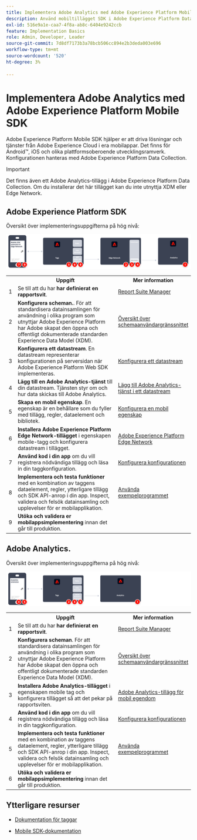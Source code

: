 ```yaml
---
title: Implementera Adobe Analytics med Adobe Experience Platform Mobile SDK
description: Använd mobiltillägget SDK i Adobe Experience Platform Data Collection för att skicka data till Adobe Analytics.
exl-id: 516e9a1e-caa7-4f8a-ab8c-6404e9242ccb
feature: Implementation Basics
role: Admin, Developer, Leader
source-git-commit: 7d8df7173b3a78bcb506cc894e2b3deda003e696
workflow-type: tm+mt
source-wordcount: '520'
ht-degree: 3%

---
```


# Implementera Adobe Analytics med Adobe Experience Platform Mobile SDK

Adobe Experience Platform Mobile SDK hjälper er att driva lösningar och tjänster från Adobe Experience Cloud i era mobilappar. Det finns för Android™, iOS och olika plattformsoberoende utvecklingsramverk. Konfigurationen hanteras med Adobe Experience Platform Data Collection.

>[!IMPORTANT]
>
>Det finns även ett Adobe Analytics-tillägg i Adobe Experience Platform Data Collection. Om du installerar det här tillägget kan du inte utnyttja XDM eller Edge Network.

## Adobe Experience Platform SDK

Översikt över implementeringsuppgifterna på hög nivå:

![Adobe Analytics med hjälp av arbetsflödet för Analytics-tillägget](../../assets/mobilesdk-annotated.png)

<table style="width:100%">

<tr>
<th style="width:5%"></th><th style="width:60%"><b>Uppgift</b></th><th style="width:35%"><b>Mer information</b></th>
</tr>

<tr>
<td>1</td>
<td>Se till att du har <b>har definierat en rapportsvit</b>.</td>
<td><a href="../../../admin/admin/c-manage-report-suites/report-suites-admin.md">Report Suite Manager</a></td>
</tr>

<tr>
<td>2</td>
<td><b>Konfigurera scheman.</b>. För att standardisera datainsamlingen för användning i olika program som utnyttjar Adobe Experience Platform har Adobe skapat den öppna och offentligt dokumenterade standarden Experience Data Model (XDM).</td>
<td><a href="https://experienceleague.adobe.com/docs/experience-platform/xdm/ui/overview.html?lang=en">Översikt över schemaanvändargränssnittet</a></td>
</tr>

<tr>
<td>3</td>
<td><b>Konfigurera ett datastream</b>. En datastream representerar konfigurationen på serversidan när Adobe Experience Platform Web SDK implementeras.</td>
<td><a href="https://experienceleague.adobe.com/docs/experience-platform/edge/datastreams/configure.html?lang=en">Konfigurera ett datastream<a></td> 
</tr>

<td>4</td>
<td><b>Lägg till en Adobe Analytics-tjänst</b> till din datastream. Tjänsten styr om och hur data skickas till Adobe Analytics.</td>
<td><a href="https://experienceleague.adobe.com/docs/experience-platform/edge/datastreams/configure.html?lang=en#analytics">Lägg till Adobe Analytics-tjänst i ett datastream</a></td>
</tr>

<tr>
<td>5</td>
<td><b>Skapa en mobil egenskap</b>. En egenskap är en behållare som du fyller med tillägg, regler, dataelement och bibliotek.</td>
<td><a href="https://developer.adobe.com/client-sdks/documentation/getting-started/create-a-mobile-property/">Konfigurera en mobil egenskap</a></tr>

<tr>
<td>6</td>
<td><b>Installera Adobe Experience Platform Edge Network-tillägget</b> i egenskapen mobile-tagg och konfigurera datastream i tillägget.</td>
<td><a href="https://developer.adobe.com/client-sdks/documentation/edge-network/">Adobe Experience Platform Edge Network</a>
</tr>

<tr>
<td>7</td>
<td><b>Använd kod i din app</b> om du vill registrera nödvändiga tillägg och läsa in din taggkonfiguration.</td>
<td><a href="https://developer.adobe.com/client-sdks/documentation/user-guides/getting-started-with-platform/overview/#set-up-the-configuration">Konfigurera konfigurationen</a></td>
</tr>

<tr>
<td>8</td>
<td><b>Implementera och testa funktioner</b> med en kombination av taggens dataelement, regler, ytterligare tillägg och SDK API-anrop i din app. Inspect, validera och felsök datainsamling och upplevelser för er mobilapplikation.</td>
<td><a href="https://developer.adobe.com/client-sdks/documentation/user-guides/getting-started-with-platform/overview/#use-the-sample-application">Använda exempelprogrammet</a>
</tr>

<tr>
<td>9</td>
<td><b>Utöka och validera er mobilappsimplementering</b> innan det går till produktion.</td>
<td></td> 
</tr>

</table>


## Adobe Analytics.

Översikt över implementeringsuppgifterna på hög nivå:

![Adobe Analytics med hjälp av arbetsflödet för Analytics-tillägget](../../assets/mobilesdk-analytics-annotated.png)

<table style="width:100%">

<tr>
<th style="width:5%"></th><th style="width:60%"><b>Uppgift</b></th><th style="width:35%"><b>Mer information</b></th>
</tr>

<tr>
<td>1</td>
<td>Se till att du har <b>har definierat en rapportsvit</b>.</td>
<td><a href="../../../admin/admin/c-manage-report-suites/report-suites-admin.md">Report Suite Manager</a></td>
</tr>

<tr>
<td>2</td>
<td><b>Konfigurera scheman</b>. För att standardisera datainsamlingen för användning i olika program som utnyttjar Adobe Experience Platform har Adobe skapat den öppna och offentligt dokumenterade standarden Experience Data Model (XDM).</td>
<td><a href="https://experienceleague.adobe.com/docs/experience-platform/xdm/ui/overview.html?lang=en">Översikt över schemaanvändargränssnittet</a></td>
</tr>

<tr>
<td>3</td>
<td><b>Installera Adobe Analytics-tillägget</b> i egenskapen mobile tag och konfigurera tillägget så att det pekar på rapportsviten.</td>
<td><a href="https://developer.adobe.com/client-sdks/documentation/adobe-analytics/">Adobe Analytics-tillägg för mobil egendom</a>
</tr>

<tr>
<td>4</td>
<td><b>Använd kod i din app</b> om du vill registrera nödvändiga tillägg och läsa in din taggkonfiguration.</td>
<td><a href="https://developer.adobe.com/client-sdks/documentation/user-guides/getting-started-with-platform/overview/#set-up-the-configuration">Konfigurera konfigurationen</a></td>
</tr>

<tr>
<td>5</td>
<td><b>Implementera och testa funktioner</b> med en kombination av taggens dataelement, regler, ytterligare tillägg och SDK API-anrop i din app. Inspect, validera och felsök datainsamling och upplevelser för er mobilapplikation.</td>
<td><a href="https://developer.adobe.com/client-sdks/documentation/user-guides/getting-started-with-platform/overview/#use-the-sample-application">Använda exempelprogrammet</a>
</tr>

<tr>
<td>6</td>
<td><b>Utöka och validera er mobilappsimplementering</b> innan det går till produktion.</td>
<td></td> 
</tr>

</table>

## Ytterligare resurser

- [Dokumentation för taggar](https://experienceleague.adobe.com/docs/experience-platform/tags/home.html#)

- [Mobile SDK-dokumentation](https://developer.adobe.com/client-sdks/documentation/)
